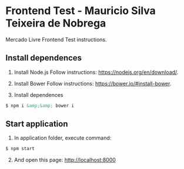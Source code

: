 # Frontend Test - Mauricio Silva Teixeira de Nobrega
Mercado Livre Frontend Test instructions.

Install dependences
---------
1) Install Node.js
Follow instructions: https://nodejs.org/en/download/.

2) Install Bower
Follow instructions: https://bower.io/#install-bower.

3) Install dependences
``` html
$ npm i &amp;&amp; bower i
```


Start application
---------
1) In application folder, execute command:
``` html
$ npm start
```

2) And open this page: [http://localhost:8000](http://localhost:8000)

